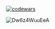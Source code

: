 [![codewars](https://www.codewars.com/users/bbuhhaWillBeFine/badges/large)](https://www.codewars.com/users/bbuhhaWillBeFine)   

![Dw6z4WuuEeA](https://user-images.githubusercontent.com/92110193/202054250-ab259fe4-a4b8-4576-9d79-1a5e23a99a12.jpg)
